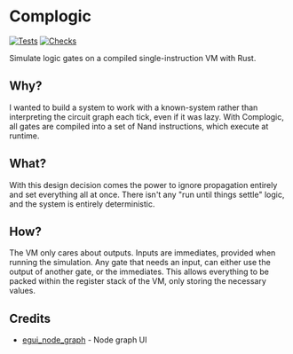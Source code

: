 # Complogic

[![Tests](https://github.com/Vandesm14/complogic/actions/workflows/tests.yml/badge.svg)](https://github.com/Vandesm14/complogic/actions/workflows/tests.yml)
[![Checks](https://github.com/Vandesm14/complogic/actions/workflows/check.yml/badge.svg)](https://github.com/Vandesm14/complogic/actions/workflows/check.yml)

Simulate logic gates on a compiled single-instruction VM with Rust.

## Why?

I wanted to build a system to work with a known-system rather than interpreting the circuit graph each tick, even if it was lazy. With Complogic, all gates are compiled into a set of Nand instructions, which execute at runtime.

## What?

With this design decision comes the power to ignore propagation entirely and set everything all at once. There isn't any "run until things settle" logic, and the system is entirely deterministic.

## How?

The VM only cares about outputs. Inputs are immediates, provided when running the simulation. Any gate that needs an input, can either use the output of another gate, or the immediates. This allows everything to be packed within the register stack of the VM, only storing the necessary values.

## Credits

- [egui_node_graph](https://github.com/setzer22/egui_node_graph/) - Node graph UI
